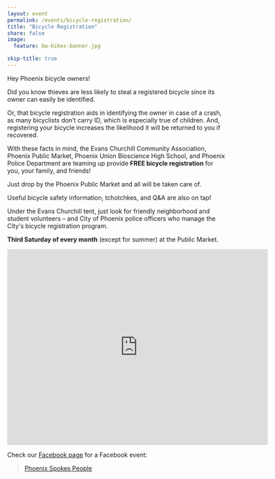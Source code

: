 ```yaml
---
layout: event
permalink: /events/bicycle-registration/
title: "Bicycle Registration"
share: false
image:
  feature: bw-bikes-banner.jpg

skip-title: true
---
```


Hey Phoenix bicycle owners!

Did you know thieves are less likely to steal a registered bicycle since its owner can easily be identified.

Or, that bicycle registration aids in identifying the owner in case of a crash, as many bicyclists don’t carry ID, which is especially true of children. And, registering your bicycle increases the likelihood it will be returned to you if recovered.

With these facts in mind, the Evans Churchill Community Association, Phoenix Public Market, Phoenix Union Bioscience High School, and Phoenix Police Department are teaming up provide **FREE bicycle registration** for you, your family, and friends!

Just drop by the Phoenix Public Market and all will be taken care of.

Useful bicycle safety information, tchotchkes, and Q&A are also on tap!

Under the Evans Churchill tent, just look for friendly neighborhood and student volunteers – and City of Phoenix police officers who manage the City's bicycle registration program.

 **Third Saturday of every month** (except for summer) at the Public Market.

<iframe src="https://www.google.com/maps/embed?pb=!1m18!1m12!1m3!1d3328.750402721013!2d-112.07529568480048!3d33.45580878077236!2m3!1f0!2f0!3f0!3m2!1i1024!2i768!4f13.1!3m3!1m2!1s0x872b123d3cba7a41%3A0xeb1f52c6ccbc197d!2sPhoenix+Public+Market+Caf%C3%A9!5e0!3m2!1sen!2sus!4v1512023791302" width="600" height="450" frameborder="0" style="border:0" allowfullscreen></iframe>

Check our [Facebook page](https://www.facebook.com/pg/PhoenixSpokesPeople/events) for a Facebook event:

<div class="fb-page" data-href="https://www.facebook.com/PhoenixSpokesPeople/" data-tabs="events" data-width="500" data-small-header="true" data-adapt-container-width="true" data-hide-cover="true" data-show-facepile="true"><blockquote cite="https://www.facebook.com/PhoenixSpokesPeople/" class="fb-xfbml-parse-ignore"><a href="https://www.facebook.com/PhoenixSpokesPeople/">Phoenix Spokes People</a></blockquote></div>

